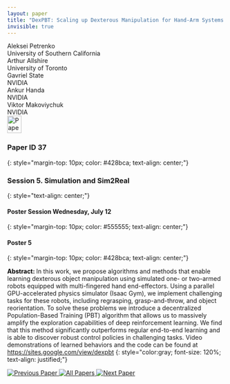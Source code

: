```yaml
---
layout: paper
title: "DexPBT: Scaling up Dexterous Manipulation for Hand-Arm Systems with Population Based Training"
invisible: true
---
```

<div class="paper-authors">
<div class="paper-author-box">
    <div class="paper-author-name">Aleksei Petrenko</div>
    <div class="paper-author-uni">University of Southern California</div>
</div>
<div class="paper-author-box">
    <div class="paper-author-name">Arthur Allshire</div>
    <div class="paper-author-uni">University of Toronto</div>
</div>
<div class="paper-author-box">
    <div class="paper-author-name">Gavriel State</div>
    <div class="paper-author-uni">NVIDIA</div>
</div>
<div class="paper-author-box">
    <div class="paper-author-name">Ankur Handa</div>
    <div class="paper-author-uni">NVIDIA</div>
</div>
<div class="paper-author-box">
    <div class="paper-author-name">Viktor Makoviychuk</div>
    <div class="paper-author-uni">NVIDIA</div>
</div>

</div><div class="paper-pdf">
<div> <a href="http://www.roboticsproceedings.org/rss19/p037.pdf"><img src="{{ site.baseurl }}/images/paper_link.png" alt="Paper Website" width = "33"  height = "40"/></a> </div>
</div>

### Paper ID 37
{: style="margin-top: 10px; color: #428bca; text-align: center;"}

### Session 5. Simulation and Sim2Real
{: style="text-align: center;"}

#### Poster Session Wednesday, July 12
{: style="margin-top: 10px; color: #555555; text-align: center;"}

#### Poster 5
{: style="margin-top: 10px; color: #428bca; text-align: center;"}

<b style="color: black;">Abstract: </b>In this work, we propose algorithms and methods that enable learning dexterous object manipulation using simulated one- or two-armed robots equipped with multi-fingered hand end-effectors. Using a parallel GPU-accelerated physics simulator (Isaac Gym), we implement challenging tasks for these robots, including regrasping, grasp-and-throw, and object reorientation. To solve these problems we introduce a decentralized Population-Based Training (PBT) algorithm that allows us to massively amplify the exploration capabilities of deep reinforcement learning. We find that this method significantly outperforms regular end-to-end learning and is able to discover robust control policies in challenging tasks. Video demonstrations of learned behaviors and the code can be found at https://sites.google.com/view/dexpbt
{: style="color:gray; font-size: 120%; text-align: justified;"}


<div class="paper-menu">
<a href="{{ site.baseurl }}/program/papers/036/"> <img src="{{ site.baseurl }}/images/previous_paper_icon.png" alt="Previous Paper" title="Previous Paper"/> </a>
<a href="{{ site.baseurl }}/program/papers"><img src="{{ site.baseurl }}/images/overview_icon.png" alt="All Papers" title="All Papers"/> </a>
<a href="{{ site.baseurl }}/program/papers/038/"> <img src="{{ site.baseurl }}/images/next_paper_icon.png" alt="Next Paper" title="Next Paper"/> </a>

</div>
